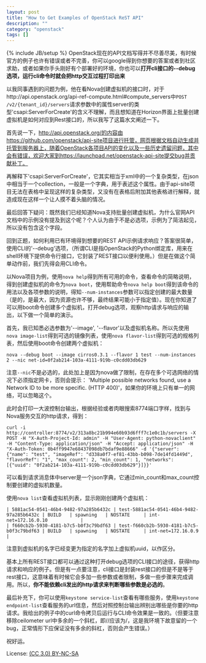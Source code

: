 ```yaml
---
layout: post
title: "How to Get Examples of OpenStack ReST API"
description: ""
category: "openstack"
tags: []
---
```

{% include JB/setup %}
OpenStack现在的API文档写得并不尽善尽美，有时候官方的例子也许有错误或者不完善，你可以google得到你想要的答案或者到社区求助，或者如果你手头刚好有个部署好的环境，你也可以**打开cli接口的--debug选项，运行cli命令时就会把http交互过程打印出来**

以我同事遇到的问题为例，他在看Nova创建虚拟机的接口时，对于http://api.openstack.org/api-ref-compute.html#compute_servers中`POST /v2/{tenant_id}/servers`请求参数中的属性server的类型'csapi:ServerForCreate'的含义不理解，而且想知道在Horizon界面上批量创建虚拟机是如何对应到Rest接口的，所以我写了这篇水文阐述一下。

首先说一下，http://api.openstack.org/的内容由https://github.com/openstack/api-site项目进行托管，网页根据文档自动生成并托管到服务器上，随着OpenStack各项目API的变化以及一些历史遗留问题，其中会有错误，欢迎大家到https://launchpad.net/openstack-api-site提交bug并贡献补丁。

再解释下'csapi:ServerForCreate'，它其实相当于xml中的一个复杂类型，在json中相当于一个collection，一般是一个字典，用于表述这个属性。由于api-site项目无法在表格中呈现这样的复杂类型，又没有在表格后附加其他表格进行解释，就造成现在这样一个让人摸不着头脑的情况。

最后回答下疑问：既然我们已经知道Nova支持批量创建虚拟机，为什么官网API文档中的示例没有提及到这个呢？个人认为由于不是必选项，示例为了简洁起见，所以没有包含这个字段。

回到正题，如何利用已有环境得到想要的REST API示例请求响应？答案很简单，使用CLI的'--debug'选项，（所谓CLI是指OpenStack的Python绑定库，用来在shell环境下提供命令行接口，它封装了REST接口以便利使用。）但是在做这个简单动作前，我们先得会用CLI命令。

以Nova项目为例，使用`nova help`得到所有可用的命令，查看命令的简略说明，得到创建虚拟机的命令为`nova boot`，使用帮助命令`nova help boot`得到该命令的用法以及各项参数的说明，得知`--num-instances`参数可以指定创建的最大数量（是的，是最大，因为资源也许不够，最终结果可能小于指定值）。现在你知道了可以用boot命令创建多个虚拟机，打开debug选项，观察http请求与响应的输出，以下做一个简单的演示。

首先，我已知悉必选参数为'--image', '--flavor'以及虚拟机名称。所以先使用`nova image-list`得到可选的镜像列表，使用`nova flavor-list`得到可选的规格列表，然后使用boot命令创建两个虚拟机：

    nova --debug boot --image cirros0.3.1 --flavor 1 test --num-instances 2 --nic net-id=0f2ab214-103a-4111-919b-c0cdd03db629

注意`--nic`不是必选的，此处加上是因为nova做了限制，在存在多个可选网络的情况下必须指定网卡，否则会提示： 'Multiple possible networks found, use a Network ID to be more specific. (HTTP 400)'，如果你的环境上只有单一的网络，可以忽略这个。

此时会打印一大波控制台输出，根据经验或者肉眼搜索8774端口字样，找到与Nova服务交互的http请求，得到：

    curl -i http://controller:8774/v2/313a8bc21b994e60b93d6fff7c1e0c1b/servers -X POST -H "X-Auth-Project-Id: admin" -H "User-Agent: python-novaclient" -H "Content-Type: application/json" -H "Accept: application/json" -H "X-Auth-Token: 0b4ff9947e68437098db7bdaf9e88666" -d '{"server": {"name": "test", "imageRef": "d338a0f7-ef81-43bb-b098-7de14fd1449d", "flavorRef": "1", "max_count": 2, "min_count": 1, "networks": [{"uuid": "0f2ab214-103a-4111-919b-c0cdd03db629"}]}}'

可以看到请求消息体中server是一个json字典，它通过min_count和max_count控制要创建的虚拟机数量。

使用`nova list`查看虚拟机列表，显示刚刚创建两个虚拟机：

    | 5881ac54-0541-46b4-9482-97a285b6432c | test-5881ac54-0541-46b4-9482-97a285b6432c | BUILD   | spawning   | NOSTATE     | int-net=172.16.0.10            |
    | f660cb2b-5930-4181-b7c5-b0f3c79bdf63 | test-f660cb2b-5930-4181-b7c5-b0f3c79bdf63 | BUILD   | spawning   | NOSTATE     | int-net=172.16.0.9             |

注意到虚拟机的名字已经变更为指定的名字加上虚拟机uuid，以作区分。

基本上所有REST接口都可以通过这种打开debug选项的CLI接口的途径，获得http请求和响应的例子。但是有一点要注意，cli接口是封装rest接口的但是不是等于rest接口，这意味着有时候它会多加一些参数或者限制，多做一些步骤来完成调用。所以，**你不能依赖cli发出的http请求来判断哪些参数是必选的**。

最后补充下，你可以使用`keystone service-list`查看有哪些服务，使用`keystone endpoint-list`查看服务的url信息，然后对照控制台输出辨别出哪些是你要的http请求。我给出的例子中的curl命令拷贝后运行与CLI命令效果是一致的。（但要注意移除ceilometer url中多余的一个斜杠，即//应该为/，这是我环境下故意留的一个bug，正常情形下应保证没有多余的斜杠，否则会产生错误。）

祝好运。

License: [(CC 3.0) BY-NC-SA](http://creativecommons.org/licenses/by-nc-sa/3.0/)
